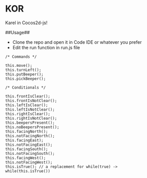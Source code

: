 KOR
===

Karel in Cocos2d-js! 

##Usage##

- Clone the repo and open it in Code IDE or whatever you prefer
- Edit the run function in run.js file
```
/* Commands */

this.move();
this.turnLeft();
this.putBeeper();
this.pickBeeper();

/* Conditionals */

this.frontIsClear();
this.frontIsNotClear();
this.leftIsClear();
this.leftIsNotClear();
this.rightIsClear();
this.rightIsNotClear();
this.beepersPresent();
this.noBeepersPresent();
this.facingNorth();
this.notFacingNorth();
this.facingEast);
this.notFacingEast();
this.facingSouth();
this.notFacingSouth();
this.facingWest();
this.notFacingWest();
this.isTrue(); // a replacement for while(true) -> while(this.isTrue())
```
